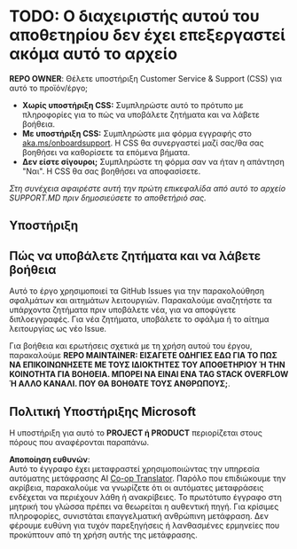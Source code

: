 <!--
CO_OP_TRANSLATOR_METADATA:
{
  "original_hash": "50518c351b4501f2649aeaba31c2592e",
  "translation_date": "2025-07-12T07:30:06+00:00",
  "source_file": "SUPPORT.md",
  "language_code": "el"
}
-->
# TODO: Ο διαχειριστής αυτού του αποθετηρίου δεν έχει επεξεργαστεί ακόμα αυτό το αρχείο

**REPO OWNER**: Θέλετε υποστήριξη Customer Service & Support (CSS) για αυτό το προϊόν/έργο;

- **Χωρίς υποστήριξη CSS:** Συμπληρώστε αυτό το πρότυπο με πληροφορίες για το πώς να υποβάλετε ζητήματα και να λάβετε βοήθεια.
- **Με υποστήριξη CSS:** Συμπληρώστε μια φόρμα εγγραφής στο [aka.ms/onboardsupport](https://aka.ms/onboardsupport). Η CSS θα συνεργαστεί μαζί σας/θα σας βοηθήσει να καθορίσετε τα επόμενα βήματα.
- **Δεν είστε σίγουροι;** Συμπληρώστε τη φόρμα σαν να ήταν η απάντηση "Ναι". Η CSS θα σας βοηθήσει να αποφασίσετε.

*Στη συνέχεια αφαιρέστε αυτή την πρώτη επικεφαλίδα από αυτό το αρχείο SUPPORT.MD πριν δημοσιεύσετε το αποθετήριό σας.*

## Υποστήριξη

## Πώς να υποβάλετε ζητήματα και να λάβετε βοήθεια  

Αυτό το έργο χρησιμοποιεί τα GitHub Issues για την παρακολούθηση σφαλμάτων και αιτημάτων λειτουργιών. Παρακαλούμε αναζητήστε τα υπάρχοντα ζητήματα πριν υποβάλετε νέα, για να αποφύγετε διπλοεγγραφές. Για νέα ζητήματα, υποβάλετε το σφάλμα ή το αίτημα λειτουργίας ως νέο Issue.

Για βοήθεια και ερωτήσεις σχετικά με τη χρήση αυτού του έργου, παρακαλούμε **REPO MAINTAINER: ΕΙΣΑΓΕΤΕ ΟΔΗΓΙΕΣ ΕΔΩ ΓΙΑ ΤΟ ΠΩΣ ΝΑ ΕΠΙΚΟΙΝΩΝΗΣΕΤΕ ΜΕ ΤΟΥΣ ΙΔΙΟΚΤΗΤΕΣ ΤΟΥ ΑΠΟΘΕΤΗΡΙΟΥ Ή ΤΗΝ ΚΟΙΝΟΤΗΤΑ ΓΙΑ ΒΟΗΘΕΙΑ. ΜΠΟΡΕΙ ΝΑ ΕΙΝΑΙ ΕΝΑ TAG STACK OVERFLOW Ή ΑΛΛΟ ΚΑΝΑΛΙ. ΠΟΥ ΘΑ ΒΟΗΘΑΤΕ ΤΟΥΣ ΑΝΘΡΩΠΟΥΣ;**.

## Πολιτική Υποστήριξης Microsoft  

Η υποστήριξη για αυτό το **PROJECT ή PRODUCT** περιορίζεται στους πόρους που αναφέρονται παραπάνω.

**Αποποίηση ευθυνών**:  
Αυτό το έγγραφο έχει μεταφραστεί χρησιμοποιώντας την υπηρεσία αυτόματης μετάφρασης AI [Co-op Translator](https://github.com/Azure/co-op-translator). Παρόλο που επιδιώκουμε την ακρίβεια, παρακαλούμε να γνωρίζετε ότι οι αυτόματες μεταφράσεις ενδέχεται να περιέχουν λάθη ή ανακρίβειες. Το πρωτότυπο έγγραφο στη μητρική του γλώσσα πρέπει να θεωρείται η αυθεντική πηγή. Για κρίσιμες πληροφορίες, συνιστάται επαγγελματική ανθρώπινη μετάφραση. Δεν φέρουμε ευθύνη για τυχόν παρεξηγήσεις ή λανθασμένες ερμηνείες που προκύπτουν από τη χρήση αυτής της μετάφρασης.